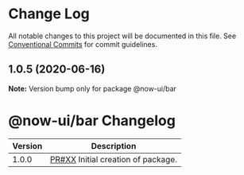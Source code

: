 # Change Log

All notable changes to this project will be documented in this file.
See [Conventional Commits](https://conventionalcommits.org) for commit guidelines.

## 1.0.5 (2020-06-16)

**Note:** Version bump only for package @now-ui/bar





# @now-ui/bar Changelog

| Version | Description                                                                        |
| ------- | ---------------------------------------------------------------------------------- |
| 1.0.0   | [PR#XX](https://github.com/sadick254/open-ui/pull/XX) Initial creation of package. |
